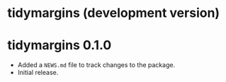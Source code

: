 # tidymargins (development version)

# tidymargins 0.1.0

* Added a `NEWS.md` file to track changes to the package.
* Initial release.
